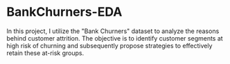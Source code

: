 # BankChurners-EDA
In this project, I utilize the "Bank Churners" dataset to analyze the reasons behind customer attrition. The objective is to identify customer segments at high risk of churning and subsequently propose strategies to effectively retain these at-risk groups.
